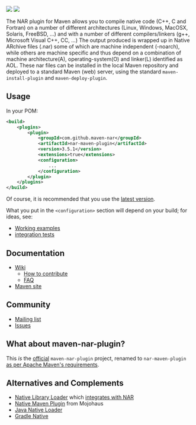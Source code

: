 [![](https://travis-ci.org/maven-nar/nar-maven-plugin.svg?branch=master)](https://travis-ci.org/maven-nar/nar-maven-plugin)
[![](https://ci.appveyor.com/api/projects/status/h7w25ou1vmtypw6f?svg=true)](https://ci.appveyor.com/project/maven-nar/nar-maven-plugin)

The NAR plugin for Maven allows you to compile native code (C++, C and
Fortran) on a number of different architectures (Linux, Windows, MacOSX,
Solaris, FreeBSD, ...) and with a number of different compilers/linkers
(g++, Microsoft Visual C++, CC, ...) The output produced is wrapped up
in Native ARchive files (.nar) some of which are machine independent
(-noarch), while others are machine specific and thus depend on a
combination of machine architecture(A), operating-system(O) and
linker(L) identified as AOL. These nar files can be installed in the
local Maven repository and deployed to a standard Maven (web) server,
using the standard `maven-install-plugin` and `maven-deploy-plugin`.

Usage
-----

In your POM:

```xml
<build>
	<plugins>
		<plugin>
			<groupId>com.github.maven-nar</groupId>
			<artifactId>nar-maven-plugin</artifactId>
			<version>3.5.1</version>
			<extensions>true</extensions>
			<configuration>
				...
			</configuration>
		</plugin>
	</plugins>
</build>
```

Of course, it is recommended that you use the
[latest version](http://search.maven.org/#search|ga|1|g%3A%22com.github.maven-nar%22%20a%3A%22nar-maven-plugin%22).

What you put in the `<configuration>` section will depend on your build;
for ideas, see:
* [Working examples](https://github.com/maven-nar/nar-maven-plugin/wiki/Working-examples)
* [integration tests](https://github.com/maven-nar/nar-maven-plugin/tree/master/src/it)

Documentation
-------------
* [Wiki](https://github.com/maven-nar/nar-maven-plugin/wiki)
    * [How to contribute](https://github.com/maven-nar/nar-maven-plugin/wiki/How-to-contribute)
    * [FAQ](https://github.com/maven-nar/nar-maven-plugin/wiki/Frequently_Asked_Questions)
* [Maven site](http://maven-nar.github.io/)

Community
---------
* [Mailing list](https://groups.google.com/group/maven-nar)
* [Issues](https://github.com/maven-nar/nar-maven-plugin/issues)

What about maven-nar-plugin?
----------------------------
This *is* the [official](https://github.com/maven-nar/nar-maven-plugin/wiki/Frequently_Asked_Questions#q-is-this-repository-httpsgithubcommaven-narnar-maven-plugin-the-official-home-of-the-nar-plugin) `maven-nar-plugin` project, renamed to `nar-maven-plugin` [as per Apache Maven's requirements](https://github.com/maven-nar/nar-maven-plugin/wiki/Frequently_Asked_Questions#q-why-was-the-plugin-renamed-to-nar-maven-plugin).

Alternatives and Complements
----------------------------
* [Native Library Loader](https://github.com/scijava/native-lib-loader) which
  [integrates with NAR](https://github.com/maven-nar/nar-maven-plugin/wiki/Native-Library-Loader)
* [Native Maven Plugin](https://github.com/mojohaus/maven-native) from Mojohaus
* [Java Native Loader](https://github.com/uw-dims/java-native-loader)
* [Gradle Native](http://gradle.org/getting-started-native/)
